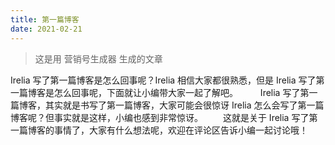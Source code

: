 ```yaml
---
title: 第一篇博客
date: 2021-02-21
---
```


> 这是用 营销号生成器 生成的文章

Irelia 写了第一篇博客是怎么回事呢？Irelia 相信大家都很熟悉，但是 Irelia 写了第一篇博客是怎么回事呢，下面就让小编带大家一起了解吧。
　　 Irelia 写了第一篇博客，其实就是书写了第一篇博客，大家可能会很惊讶 Irelia 怎么会写了第一篇博客呢？但事实就是这样，小编也感到非常惊讶。
　　这就是关于 Irelia 写了第一篇博客的事情了，大家有什么想法呢，欢迎在评论区告诉小编一起讨论哦！
